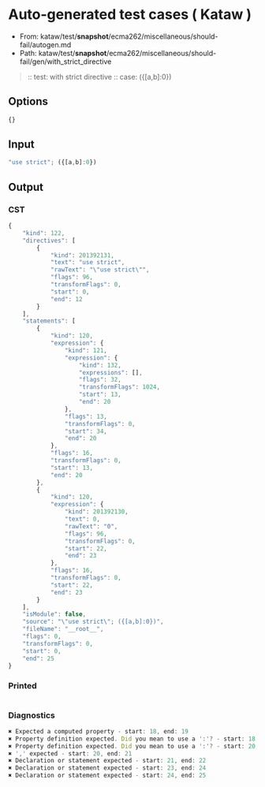 # Auto-generated test cases ( Kataw )
- From: kataw/test/__snapshot__/ecma262/miscellaneous/should-fail/autogen.md
- Path: kataw/test/__snapshot__/ecma262/miscellaneous/should-fail/gen/with_strict_directive
> :: test: with strict directive
> :: case: ({[a,b]:0})
## Options

`````js
{}
`````
## Input

`````js
"use strict"; ({[a,b]:0})
`````
## Output

### CST

```javascript
{
    "kind": 122,
    "directives": [
        {
            "kind": 201392131,
            "text": "use strict",
            "rawText": "\"use strict\"",
            "flags": 96,
            "transformFlags": 0,
            "start": 0,
            "end": 12
        }
    ],
    "statements": [
        {
            "kind": 120,
            "expression": {
                "kind": 121,
                "expression": {
                    "kind": 132,
                    "expressions": [],
                    "flags": 32,
                    "transformFlags": 1024,
                    "start": 13,
                    "end": 20
                },
                "flags": 13,
                "transformFlags": 0,
                "start": 34,
                "end": 20
            },
            "flags": 16,
            "transformFlags": 0,
            "start": 13,
            "end": 20
        },
        {
            "kind": 120,
            "expression": {
                "kind": 201392130,
                "text": 0,
                "rawText": "0",
                "flags": 96,
                "transformFlags": 0,
                "start": 22,
                "end": 23
            },
            "flags": 16,
            "transformFlags": 0,
            "start": 22,
            "end": 23
        }
    ],
    "isModule": false,
    "source": "\"use strict\"; ({[a,b]:0})",
    "fileName": "__root__",
    "flags": 0,
    "transformFlags": 0,
    "start": 0,
    "end": 25
}
```

### Printed

```javascript

```

### Diagnostics

```javascript
✖ Expected a computed property - start: 18, end: 19
✖ Property definition expected. Did you mean to use a ':'? - start: 18, end: 19
✖ Property definition expected. Did you mean to use a ':'? - start: 20, end: 21
✖ ',' expected - start: 20, end: 21
✖ Declaration or statement expected - start: 21, end: 22
✖ Declaration or statement expected - start: 23, end: 24
✖ Declaration or statement expected - start: 24, end: 25

```

